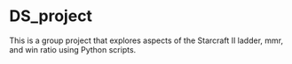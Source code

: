 # DS_project

This is a group project that explores aspects of the Starcraft II ladder, mmr, and win ratio using Python scripts.
